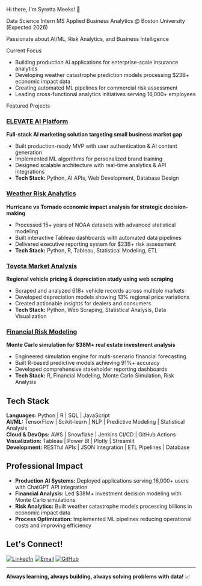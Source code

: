 Hi there, I'm Syretta Meeks! 👋

Data Science Intern
MS Applied Business Analytics @ Boston University (Expected 2026)  


Passionate about AI/ML, Risk Analytics, and Business Intelligence

Current Focus

- Building production AI applications for enterprise-scale insurance analytics
- Developing weather catastrophe prediction models processing $23B+ economic impact data  
- Creating automated ML pipelines for commercial risk assessment
- Leading cross-functional analytics initiatives serving 16,000+ employees

Featured Projects

### [ELEVATE AI Platform](https://github.com/SyrettaMeeks/ELEVATE-AI) 
**Full-stack AI marketing solution targeting small business market gap**
- Built production-ready MVP with user authentication & AI content generation
- Implemented ML algorithms for personalized brand training
- Designed scalable architecture with real-time analytics & API integrations
- **Tech Stack:** Python, AI APIs, Web Development, Database Design

### [Weather Risk Analytics](https://github.com/SyrettaMeeks/Weather-Analysis) 
**Hurricane vs Tornado economic impact analysis for strategic decision-making**
- Processed 15+ years of NOAA datasets with advanced statistical modeling
- Built interactive Tableau dashboards with automated data pipelines
- Delivered executive reporting system for $23B+ risk assessment
- **Tech Stack:** Python, R, Tableau, Statistical Modeling, ETL

### [Toyota Market Analysis](https://github.com/SyrettaMeeks/toyota-market-analysis)
**Regional vehicle pricing & depreciation study using web scraping**
- Scraped and analyzed 618+ vehicle records across multiple markets
- Developed depreciation models showing 13% regional price variations
- Created actionable insights for dealers and consumers
- **Tech Stack:** Python, Web Scraping, Statistical Analysis, Data Visualization

### [Financial Risk Modeling](https://github.com/SyrettaMeeks/Financial-Risk-Analysis)
**Monte Carlo simulation for $38M+ real estate investment analysis**
- Engineered simulation engine for multi-scenario financial forecasting
- Built R-based predictive models achieving 91%+ accuracy
- Developed comprehensive stakeholder reporting dashboards
- **Tech Stack:** R, Financial Modeling, Monte Carlo Simulation, Risk Analysis

## Tech Stack

**Languages:** Python | R | SQL | JavaScript  
**AI/ML:** TensorFlow | Scikit-learn | NLP | Predictive Modeling | Statistical Analysis  
**Cloud & DevOps:** AWS | Snowflake | Jenkins CI/CD | GitHub Actions  
**Visualization:** Tableau | Power BI | Plotly | Streamlit  
**Development:** RESTful APIs | JSON Integration | ETL Pipelines | Database 

## Professional Impact
- **Production AI Systems:** Deployed applications serving 16,000+ users with ChatGPT API integration
- **Financial Analysis:** Led $38M+ investment decision modeling with Monte Carlo simulations  
- **Risk Analytics:** Built weather catastrophe models processing billions in economic impact data
- **Process Optimization:** Implemented ML pipelines reducing operational costs and improving efficiency

## Let's Connect!

[![LinkedIn](https://img.shields.io/badge/LinkedIn-0077B5?style=for-the-badge&logo=linkedin&logoColor=white)](https://www.linkedin.com/in/syrettameeks)
[![Email](https://img.shields.io/badge/Email-D14836?style=for-the-badge&logo=gmail&logoColor=white)](mailto:syrettam@bu.edu)
[![GitHub](https://img.shields.io/badge/GitHub-100000?style=for-the-badge&logo=github&logoColor=white)](https://github.com/SyrettaMeeks)

---

**Always learning, always building, always solving problems with data!** 📈
